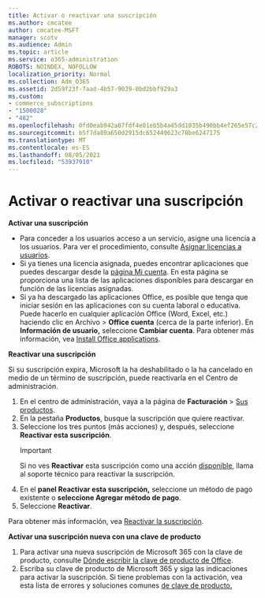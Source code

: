```yaml
---
title: Activar o reactivar una suscripción
ms.author: cmcatee
author: cmcatee-MSFT
manager: scotv
ms.audience: Admin
ms.topic: article
ms.service: o365-administration
ROBOTS: NOINDEX, NOFOLLOW
localization_priority: Normal
ms.collection: Adm_O365
ms.assetid: 2d59f23f-7aad-4b57-9039-0bd2bbf929a3
ms.custom:
- commerce_subscriptions
- "1500028"
- "482"
ms.openlocfilehash: 0fd0eab942a07fdf4e01eb5b4a45dd1035b490bb4ef265e57c28701e93eb3c11
ms.sourcegitcommit: b5f7da89a650d2915dc652449623c78be6247175
ms.translationtype: MT
ms.contentlocale: es-ES
ms.lasthandoff: 08/05/2021
ms.locfileid: "53937910"
---
```

# <a name="activate-or-reactivate-a-subscription"></a>Activar o reactivar una suscripción

**Activar una suscripción**

- Para conceder a los usuarios acceso a un servicio, asigne una licencia a los usuarios. Para ver el procedimiento, consulte [Asignar licencias a usuarios](/microsoft-365/admin/manage/assign-licenses-to-users).
- Si ya tienes una licencia asignada, puedes encontrar aplicaciones que puedes descargar desde la [página Mi cuenta](https://portal.office.com/account/#installs). En esta página se proporciona una lista de las aplicaciones disponibles para descargar en función de las licencias asignadas.
- Si ya ha descargado las aplicaciones Office, es posible que tenga que iniciar sesión en las aplicaciones con su cuenta laboral o educativa. Puede hacerlo en cualquier aplicación Office (Word, Excel, etc.) haciendo clic en Archivo  >  **Office cuenta** (cerca de la parte inferior). En **Información de usuario,** seleccione **Cambiar cuenta**. Para obtener más información, vea [Install Office applications](/microsoft-365/admin/setup/install-applications).

**Reactivar una suscripción**

Si su suscripción expira, Microsoft la ha deshabilitado o la ha cancelado en medio de un término de suscripción, puede reactivarla en el Centro de administración.
  
1. En el centro de administración, vaya a la página de **Facturación** > [Sus productos](https://go.microsoft.com/fwlink/p/?linkid=842054).
2. En la pestaña **Productos**, busque la suscripción que quiere reactivar.
3. Seleccione los tres puntos (más acciones) y, después, seleccione **Reactivar esta suscripción**.
    > [!IMPORTANT]
    > Si no ves **Reactivar** esta suscripción como una acción [disponible,](https://go.microsoft.com/fwlink/p/?linkid=518322) llama al soporte técnico para reactivar la suscripción.
4. En el **panel Reactivar esta suscripción,** seleccione un método de pago existente o **seleccione Agregar método de pago**.
5. Seleccione **Reactivar**.

Para obtener más información, vea [Reactivar la suscripción](/microsoft-365/commerce/subscriptions/reactivate-your-subscription).

**Activar una suscripción nueva con una clave de producto**

1. Para activar una nueva suscripción de Microsoft 365 con la clave de producto, consulte [Dónde escribir la clave de producto de Office](https://support.office.com/article/where-to-enter-your-office-product-key-0a82e5ae-739e-4b92-a6f4-2ec780c185db).
2. Escriba su clave de producto de Microsoft 365 y siga las indicaciones para activar la suscripción. Si tiene problemas con la activación, vea esta lista de errores y soluciones comunes [de clave de producto.](/microsoft-365/commerce/product-key-errors-and-solutions)